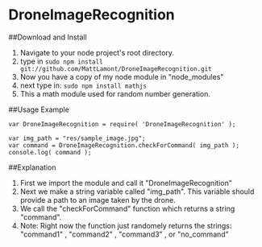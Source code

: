 # DroneImageRecognition

##Download and Install
1. Navigate to your node project's root directory.
2. type in `sudo npm install git://github.com/MattLamont/DroneImageRecognition.git`
3. Now you have a copy of my node module in "node_modules"
4. next type in: `sudo npm install mathjs`
5. This a math module used for random number generation.

##Usage Example
```
var DroneImageRecognition = require( 'DroneImageRecognition' );

var img_path = "res/sample_image.jpg";
var command = DroneImageRecognition.checkForCommand( img_path );
console.log( command );
```

##Explanation
1. First we import the module and call it "DroneImageRecognition"
2. Next we make a string variable called "img_path". This variable should provide a path to an image taken by the drone.
3. We call the "checkForCommand" function which returns a string "command".
4. Note: Right now the function just randomely returns the strings: "command1" , "command2" , "command3" , or "no_command"

